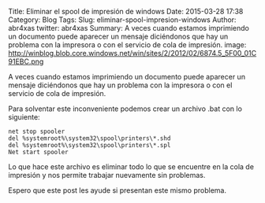 Title: Eliminar el spool de impresión de windows
Date: 2015-03-28 17:38
Category: Blog
Tags: 
Slug: eliminar-spool-impresion-windows
Author: abr4xas
twitter: abr4xas
Summary: A veces cuando estamos imprimiendo un documento puede aparecer un mensaje diciéndonos que hay un problema con la impresora o con el servicio de cola de impresión.
image: http://winblog.blob.core.windows.net/win/sites/2/2012/02/6874.5_5F00_01C91EBC.png

A veces cuando estamos imprimiendo un documento puede aparecer un mensaje diciéndonos que hay un problema con la impresora o con el servicio de cola de impresión.

Para solventar este inconveniente podemos crear un archivo .bat con lo siguiente:

```
net stop spooler
del %systemroot%\system32\spool\printers\*.shd
del %systemroot%\system32\spool\printers\*.spl
Net start spooler
```

Lo que hace este archivo es eliminar todo lo que se encuentre en la cola de impresión y nos permite trabajar nuevamente sin problemas.

Espero que este post les ayude si presentan este mismo problema.